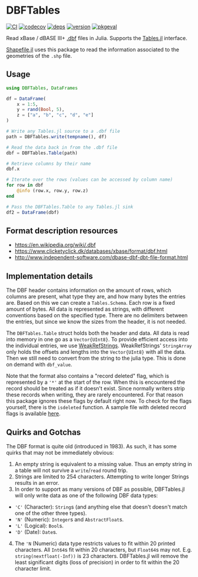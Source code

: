 # DBFTables

[![CI](https://github.com/JuliaData/DBFTables.jl/workflows/CI/badge.svg)](https://github.com/JuliaData/DBFTables.jl/actions?query=workflow%3ACI)
[![codecov](https://codecov.io/gh/JuliaData/DBFTables.jl/branch/main/graph/badge.svg)](https://codecov.io/gh/JuliaData/DBFTables.jl)
[![deps](https://juliahub.com/docs/DBFTables/deps.svg)](https://juliahub.com/ui/Packages/DBFTables/P7Qdk?t=2)
[![version](https://juliahub.com/docs/DBFTables/version.svg)](https://juliahub.com/ui/Packages/DBFTables/P7Qdk)
[![pkgeval](https://juliahub.com/docs/DBFTables/pkgeval.svg)](https://juliahub.com/ui/Packages/DBFTables/P7Qdk)

Read xBase / dBASE III+ [.dbf](https://en.wikipedia.org/wiki/.dbf) files in Julia. Supports the [Tables.jl](https://github.com/JuliaData/Tables.jl) interface.

[Shapefile.jl](https://github.com/JuliaGeo/Shapefile.jl) uses this package to read the information associated to the geometries of the `.shp` file.

## Usage

```julia
using DBFTables, DataFrames

df = DataFrame(
    x = 1:5,
    y = rand(Bool, 5),
    z = ["a", "b", "c", "d", "e"]
)

# Write any Tables.jl source to a .dbf file
path = DBFTables.write(tempname(), df)

# Read the data back in from the .dbf file
dbf = DBFTables.Table(path)

# Retrieve columns by their name
dbf.x

# Iterate over the rows (values can be accessed by column name)
for row in dbf
    @info (row.x, row.y, row.z)
end

# Pass the DBFTables.Table to any Tables.jl sink
df2 = DataFrame(dbf)
```

## Format description resources
- https://en.wikipedia.org/wiki/.dbf
- https://www.clicketyclick.dk/databases/xbase/format/dbf.html
- http://www.independent-software.com/dbase-dbf-dbt-file-format.html

## Implementation details

The DBF header contains information on the amount of rows, which columns are present, what type they are, and how many bytes the entries are. Based on this we can create a `Tables.Schema`. Each row is a fixed amount of bytes. All data is represented as strings, with different conventions based on the specified type. There are no delimiters between the entries, but since we know the sizes from the header, it is not needed.

The `DBFTables.Table` struct holds both the header and data. All data is read into memory in one go as a `Vector{UInt8}`. To provide efficient access into the individual entries, we use [WeakRefStrings](https://github.com/JuliaData/WeakRefStrings.jl/). WeakRefStrings' `StringArray` only holds the offsets and lengths into the `Vector{UInt8}` with all the data. Then we still need to convert from the string to the julia type. This is done on demand with `dbf_value`.

Note that the format also contains a "record deleted" flag, which is represented by a `'*'` at the start of the row. When this is encountered the record should be treated as if it doesn't exist. Since normally writers strip these records when writing, they are rarely encountered. For that reason this package ignores these flags by default right now. To check for the flags yourself, there is the `isdeleted` function. A sample file with deleted record flags is available [here](https://issues.qgis.org/issues/11007#note-30).


## Quirks and Gotchas

The DBF format is quite old (introduced in 1983).  As such, it has some quirks that may not be immediately obvious:

1. An empty string is equivalent to a missing value.  Thus an empty string in a table will not survive a `write`/`read` round trip.
2. Strings are limited to 254 characters.  Attempting to write longer Strings results in an error.
3. In order to support as many versions of DBF as possible, DBFTables.jl will only write data as one of the following DBF data types:
  - `'C'` (Character): `String`s (and anything else that doesn't doesn't match one of the other three types).
  - `'N'` (Numeric): `Integer`s and `AbstractFloat`s.
  - `'L'` (Logical): `Bool`s.
  - `'D'` (Date): `Date`s.
4. The `'N` (Numeric) data type restricts values to fit within 20 printed characters.  All `Int64`s fit within 20 characters, but `Float64`s may not.  E.g. `string(nextfloat(-Inf))` is 23 characters.  DBFTables.jl will remove the least significant digits (loss of precision) in order to fit within the 20 character limit.
